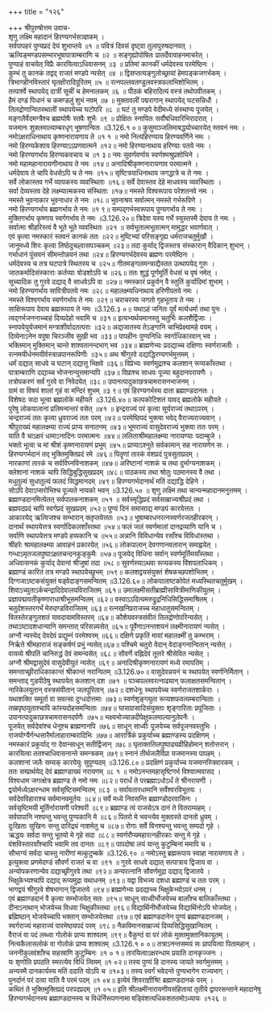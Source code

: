 +++
title = "१२६"

+++
श्रीपुरुषोत्तम उवाच-  
शृणु लक्ष्मि महादानं हिरण्यगर्भसञ्ज्ञकम् ।  
सर्वपापहरं पुण्यप्रदं देयं शुभाप्तये ॥१ ॥
पवित्रं दिवसं दृष्ट्वा तुलापुरुषदानवत् ।  
ऋत्विङ्मण्डपसम्भारभूषापात्राम्बराणि च ॥२ ॥
सङ्गृह्योपोषितः प्रातर्देवावाहनमाचरेत् ।  
पुण्याहं वाचयेत् विप्रैः कारयित्वाऽधिवासनम् ॥३ ॥
प्रतिमां कानकीं धर्मदेवस्य परमेष्ठिनः ।  
कुम्भं तु कानकं तद्वद् राजतं मण्डपे न्यसेत् ॥४ ॥
द्विसप्तत्यङ्गुलोच्छ्रायां हेमपङ्कजगर्भकम् ।  
त्रिभागहीनविस्तारं घृतक्षीरादिपूरितम् ॥५ ॥
रत्नपल्लवतण्डुलवस्त्रफलाभिशोभितम् ।  
तत्पार्श्वे स्थापयेद् दात्रीं सूचीं च हेमनालकम् ॥६ ॥
पीठकं बहिरादित्यं वस्त्रं तथोपवीतकम् ।  
हैमं दण्डं पिधानं च कमण्डलुं शुभं नवम् ॥७ ॥
मुक्तावलीं पद्मरागान् स्थापयेद् घटसन्निधौ ।  
तिलद्रोणान्वितस्थालीं स्थापयेच्च घटोपरि ॥८ ॥
घटं तु मण्डपे वेदीमध्ये संस्थाप्य पूजयेत् ।  
मङ्गलैर्वेदमन्त्रैश्च ब्रह्मघोषैः स्तवैः शुभैः ॥९ ॥
प्रोक्षितः स्नापितः सर्वौषधिवारिभिरादरात् ।  
यजमानः शुक्लमाल्याम्बरधृग् भूषणान्वितः ॥3.126.१ ०॥
कुसुमाञ्जलिमाबद्ध्योच्चारयेत् स्तवनं नमः ।  
नमोऽक्षराधिनाथाय कृष्णनारायणाय ते ॥१ १ ॥
नमो नित्यहिरण्याय हिरण्यवर्णिने नमः ।  
नमो हिरण्यकेशाय हिरण्याऽऽप्रणवात्मने ॥१२॥
नमो हिरण्यानाथाय हरिण्याः पतये नमः ।  
नमो हिरण्यगर्भाय हिरण्यकवचाय च ॥१ ३॥
नमः सुवर्णवर्णाय स्वर्णश्मश्रुप्रशोभिने ।  
नमो महामहानारायणीनाथाय ते नमः ॥१४॥
अनादिश्रीकृष्णनारायणाव परमात्मने ।  
धर्मदेवाय ते चापि वेधसेऽपि च ते नमः ॥१५॥
सृष्टित्रयाधिनाथाय जगद्धात्रे च ते नमः ।  
सर्वे लोकास्तव गर्भे व्यापकस्य व्यवस्थिताः ॥१६॥
सर्वे देवास्तव देहे माधवस्य व्यवस्थिताः ।  
सर्वा देव्यस्तव देहे लक्ष्म्यात्मकस्य संस्थिताः ॥१७॥
नमस्ते विश्वरूपाय परेशतनवे नमः ।  
नमस्ते भुवनाकार भुवनाधार ते नमः ॥१८॥
भुवनाश्रय सर्वात्मन् नमस्ते गर्भरूपिणे ।  
नमो हिरण्यगर्भाय ब्रह्मगर्भाय ते नमः ॥१ ९॥
सम्पद्गर्भस्वरूपाय पुण्यगर्भाय ते नमः ।  
मुक्तिगर्भाय कृष्णाय स्वर्गगर्भाय ते नमः ॥3.126.२०॥
त्रिदेवा यस्य गर्भे स्युस्तस्मै देवाय ते नमः ।  
सर्वात्मा श्रीहरिस्त्वं वै भूते भूते व्यवस्थितः ॥२१ ॥
सर्वभूतात्मभूतात्मन् मामुद्धर भवार्णवात् ।  
एवं कृत्वा नमस्कारं स्तवनं कानकं ततः ॥२२॥
मुष्टिभ्यां परिसङ्गृह्य धर्मराजचतुर्मुखौ ।  
जानुमध्ये शिरः कृत्वा तिष्ठेदुच्छ्वासपञ्चकम् ॥२३॥
तदा कुर्याद् द्विजस्तत्र संस्कारान् वैदिकान् शुभान् ।  
गर्भाधानं पुंसवनं सीमन्तोन्नयनं तथा ॥२४॥
हिरण्यगर्भदेवस्य ब्रह्मणः परमेष्ठिनः ।  
धर्मदेवस्य च तत्र घटपात्रे स्थितस्य च ॥२५॥
गीतमङ्गलमन्त्राद्यैस्तत उत्थापयेद् गुरुः ।  
जातकर्मादिसंस्काराः कर्तव्याः षोडशोऽपि च ॥२६॥
ततः शुद्धं पूर्णमूर्तिं वेधसं च वृषं नमेत् ।  
सूच्यादिक तु गुरवे दद्याद् वै साधवेऽपि वा ॥२७॥
नमस्कारं प्रकुर्वन् वै स्तुतिं कुर्यादिमां शुभाम् ।  
नमो हिरण्यगर्भाय सावित्रीपतये नमः ॥२८॥
महालक्ष्म्यधिनाथाय हरिणीपतये नमः ।  
नमस्ते विश्वगर्भाय स्वर्णगर्भाय ते नमः ॥२९॥
चराचरस्य जगतो गृहभूताय ते नमः ।  
साक्षिरूपाय देवाय ब्रह्मरूपाय ते नमः ॥3.126.३ ०॥
यथाऽहं जनितः पूर्वं मर्त्यधर्मा तथा पुनः ।  
त्वद्गर्भजननाच्चाहं दिव्यदेहो भवामि च ॥३१॥
इत्यभ्यर्थयमानस्तु चतुर्भिः कलशैर्द्विजाः ।  
स्नापयेयुर्यजमानं मन्त्राशीर्वादतत्पराः ॥३२॥
अद्यजातस्य तेऽङ्गानि चाभिप्रेक्ष्यामहे वयम् ।  
दिव्येनाऽनेन वपुषा चिरञ्जीव सुखी भव ॥३३॥
पापहीनः पुण्यनिधिः स्वर्गाधिकारवान् भव ।  
भक्तिमान् मुक्तिमान् चान्ते शाश्वतानन्दभाग् भव ॥३४॥
ब्राह्मणेभ्यः प्रदद्याच्च दक्षिणाः स्वर्णराजतीः ।  
रत्नमयीर्धनमयीर्वस्त्रान्नपानरूपिणीः ॥३५॥
अथ श्रीगुरवे दद्याद्धिरण्यगर्भमुत्तमम् ।  
धर्मं दद्यात् साधवे च घटान् दद्यात्तु भिक्षवे ॥३६॥
विप्रेभ्यः स्वर्णमुद्राश्च कलशान् रूप्यकाँस्तथा ।  
पात्राम्बराणि दद्याच्च भोजनान्युत्तमान्यपि ॥३७॥
विप्राश्च साधवः पूज्या बहुदानपरायणैः ।  
तत्रोपकरणं सर्वं गुरवे वा निवेदयेत् ॥३८॥
उपानत्पादुकाछत्रचामरासनभाजनम् ।  
ग्रामं वा विषयं शालां गृहं वा मन्दिरं शुभम् ॥३ ९॥
एवं हिरण्यगर्भस्य दाता ब्रह्माण्डदानतः ।  
विशेषदः सदा भूत्वा ब्रह्मलोके महीयते ॥3.126.४०॥
कल्पकोटिशतं यावद् ब्रह्मलोके महीयते ।  
पुरेषु लोकपालानां प्रतिमन्वन्तरं वसेत् ॥४१ ॥
इन्द्रराज्यं परं कृत्वा सूर्यराज्यं तथाऽपरम् ।  
चन्द्रराज्यं ततः कृत्वा ध्रुवराज्यं ततः परम् ॥४२॥
परमेष्ठिपदं भुक्त्वा भवेद् वैराज्यराज्यवान् ।  
श्रीपुराख्यं महालक्ष्म्या राज्यं प्राप्य सनातनम् ॥४३॥
भूमराज्यं वासुदेवराज्यं भुक्त्वा ततः परम् ।  
याति वै चाऽक्षरं धामाऽनादिनः परमात्मनः ॥४४॥
ललिताश्रीमहालक्ष्म्या नारायण्याः पदाम्बुजे ।  
भक्तो भूत्वा च मां श्रीशं कृष्णनारायणं प्रभुम् ॥४५॥
प्राप्याऽश्नुते सर्वकामान् सह नारायणेन सः ।  
हिरण्यगर्भदानं तद् भुक्तिमुक्तिप्रदं रमे ॥४६॥
पितॄणां तारकं वंशप्रदं पुत्रसुताप्रदम् ।  
नारकाणां तारकं च सर्वविघ्नविनाशकम् ॥४७॥
अरिष्टानां नाशकं च तथा दुर्भाग्यनाशकम् ।  
क्लेशानां नाशकं चापि सिद्धिबुद्धिसुखप्रदम् ॥४८॥
पाठकस्य तथा श्रोतुः पठमानस्य वै तथा ।  
मधुतुल्यं सुधातुल्यं फलदं सिद्धमानदम् ॥४९॥
हिरण्यगर्भदानार्थं मतिं दद्याद्धि देहिने ।  
सोऽपि देवाऽप्सरोभिश्च पूज्यते नायको भवन् ॥3.126.५० ॥
शृणु लक्ष्मि तथा चान्यन्महादानमनुत्तमम् ।  
ब्रह्माण्डदानमित्येतत् सर्वपातकनाशकम् ॥५१ ॥
सर्वस्मृद्धिप्रदं सर्वसाम्राज्यश्रीप्रदं तथा ।  
ब्रह्मपदप्रदं चापि स्वर्गप्रदं सुखप्रदम् ॥५२॥
पुण्यं दिनं समासाद्य मण्डपं कारयेत्ततः ।  
आकारयेद् ऋत्विजश्च सम्भारान् क्लृप्तयेत्ततः ॥५३॥
भूषाम्बरधनरत्नस्वर्णरजतहीरकान् ।  
दानार्थं स्थापयेत्तत्र स्वर्णादिकलशाँस्तथा ॥५४॥
फलं जलं स्वर्णमालां दानद्रव्याणि यानि च ।  
सर्वाणि स्थापयेत्तत्र मण्डपे हव्यकानि च ॥५५॥
अन्नानि विविधान्येव रसाँश्च विविधांस्तथा ।  
श्रीहरेः श्रामहालक्ष्म्या आवाहनं प्रकारयेत् ॥५६॥
लोकपालान् देवगणानवतारान् समाह्वयेत् ।  
गन्धाऽमृतजलपुष्पाऽक्षतचन्दनकुङ्कुमैः ॥५७॥
पूजयेद् विधिना सर्वान् स्वर्णमूर्तिमयाँस्तथा ।  
अधिवासनकं कुर्याद् देवानां श्रीजुषां तदा ॥५८॥
सुवर्णस्याऽथवा रूप्यकस्य विंशपलाधिकम् ।  
ब्रह्माण्डं कारितं तत्र मण्डपे स्थापयेच्छुभम् ॥५९॥
कलशद्वयसंयुक्तं शेषकच्छपशोभितम् ।  
दिग्गजाऽष्टकसंयुक्तं षड्वेदाङ्गसमन्वितम् ॥3.126.६०॥
लोकपालाष्टकोपेतं मध्यस्थितचतुर्मुखम् ।  
शिवाऽच्युताऽर्कचन्द्रादिदेवालयविराजितम् ॥६१॥
उमालक्ष्मीसतीब्राह्मीसावित्रीमाणिकीयुतम् ।  
प्रज्ञापद्मावतीकृष्णाराधाश्रीभूसमन्वितम् ॥६२॥
वस्वाऽऽदित्यमरुद्रुद्रनिधिसिद्धिसमाश्रितम् ।  
चतुर्दशस्तरगर्भं मेरुदण्डविराजितम् ॥६३॥
रत्नखनिप्रराजच्च महाधातुसमन्वितम् ।  
वितस्तेरङ्गुलशतं यावदायामविस्तरम् ॥६४॥
कौशेयवस्त्रसंवीतं तिलद्रोणोपरिन्यसेत् ।  
तथाऽष्टादशधान्यानि समन्तात् परिसन्न्यसेत् ॥६५॥
पूर्वेणाऽनन्तशयनं लक्ष्मीनारायणं न्यसेत् ।  
अग्नौ न्यस्येद् देवदेवं प्रद्युम्नं परमेश्वरम् ॥६६॥
दक्षिणे प्रकृतिं मायां महालक्ष्मीं तु कम्भराम् ।  
निर्ऋते श्रीमहाराजं सङ्कर्षणं प्रभुं न्यसेत्॥६७॥
पश्चिमे चतुरो वेदान् वेदाङ्गनान्वितान् न्यसेत् ।  
वायव्ये श्रीपतिं चानिरुद्धं देवं समन्यसेत् ॥६८॥
सौवर्णॆ वह्निदेवं तूत्तरे श्रीसेवित न्यसेत् ।  
अग्नौ श्रीमद्वासुदेवं वासुदेवीयुतं न्यसेत् ॥६९॥
अनादिश्रीकृष्णनारायणं मध्ये रमापतिम् ।  
समन्ताच्छ्रीराधिकाकान्तं श्रीकान्तं नरान्वितम् ॥3.126.७०॥
वासुदेवन्नयनं च स्थापयेत् स्वर्णनिर्मितान् ।  
समन्ताद् गुडपीठेषु स्थापयेत् कलशान् दश ॥७१ ॥
पञ्चपल्लवरत्नाढ्यान् फलाक्षतसमन्वितान् ।  
नारिकेलयुतान् वस्त्रसंवीतान् जलपूरितान् ॥७२॥
दशधेनूः स्थापयेच्च स्वर्णराजतशार्कराः ।  
यथाशक्ति समूर्ता वा सवत्सा दुग्धदोत्तमाः ॥७३॥
स्वर्णशृङ्गयुता रूप्यशफवत्यम्बरान्विताः ।  
ताम्रपृष्ठयुताश्चापि कांस्यदोहसमन्विताः ॥७४॥
घासग्रासादिसंयुक्ताः शृङ्गारिताः प्रपूजिताः ।  
उपानत्पादुकाछत्रचामरासनदर्पणैः ॥७५॥
भक्ष्यभोज्यान्नदीपेक्षुफलमाल्यानुलेपनैः ।  
पूजयेत् सर्वदेवांश्च धेनूश्च ब्राह्मणानपि ॥७६॥
साधून् साध्वीः पूजयेच्च सर्वपूजनवस्तुभिः ।  
राजयोग्यैर्गन्धसारैर्मालाहाराम्बरादिभिः ॥७७॥
आरार्त्रिकं प्रकुर्याच्च ब्रह्माण्डस्य प्रदक्षिणम् ।  
नमस्कारं प्रकुर्याद् गा देवान्साधून् सतीर्द्विजान् ॥७८॥
घृताक्ततिलपुष्पाढ्यव्रीहिहोमान् शतोत्तरान् ।  
कारयित्वा ततश्चाधिवासनान्ते समन्त्रकम् ॥७९॥
स्नानं तीर्थजलैर्विप्रा यजमानस्य पापहम् ।  
कलशानां जलैः सम्यक् कारयेयुः सुपुण्यदम् ॥3.126.८०॥
प्रदक्षिणं प्रकुर्याच्च यजमानस्त्रिवारकम् ।  
ततः सम्प्रार्थयेद् देवं ब्रह्माण्डाख्यं नरायणम् ॥८ १ ॥
नमोऽनन्तमहासृष्टिगर्भ विश्वात्मवासद ।  
विश्वधाम जगत्क्षेत्र ब्रह्माण्ड ते नमो नमः ॥८२॥
परार्धं ते परब्रह्माऽधोऽर्धं ते श्रीनरायणी ।  
द्वयोर्मध्येऽक्षरन्धाम सर्वसृष्टिसमन्वितम् ॥८३ ॥
सर्वावतारधामानि सर्वेश्वरविभूतयः ।  
सर्वदेवविहाराश्च सर्वमानवमूर्तयः ॥८४॥
सर्वे मध्ये निवसन्ति ब्रह्माण्डोदरवासिनः ।  
सर्वसृष्टिमयी मूर्तिर्नारायणी परेश्वरी ॥८९॥
ब्रह्माण्ड त्वं राजसेऽत्र दानं ते वितराम्यहम् ।  
सर्वपापानि नश्यन्तु भवन्तु पुण्यकानि मे ॥८६॥
पितरो मे भवन्त्येव मुक्तास्ते दानतो ध्रुवम् ।  
दुःखिताः सुखिनः सन्तु दारिद्र्यं नाशमेतु च ॥८७॥
रोगाः सर्वे विनश्यन्तु भवन्तु सम्पदो गृहे ।  
ऋद्धयः सर्वदा सन्तु भूतयो मे गृहे सदा ॥८८॥
स्वर्णरौप्यमहारत्नहीरकाः सन्तु मे गृहे ।  
वंशविस्तारवाँश्चापि भवामि तव दानतः ॥८९॥
पापदोषा लयं यान्तु कुटुम्बिनां ममापि च ।  
सौभाग्यं सर्वदा चास्तु नारीणां मत्कुटुम्बके ॥3.126.९० ॥
नमोऽस्तु ब्रह्मरूपाय स्वाहा नारायणाय ते ।  
इत्युक्त्वा प्रणमेदण्डं सौवर्णं राजतं च वा ॥९१ ॥
गुरवे साधवे दद्यात् सत्पात्राय द्विजाय वा ।  
अन्योपकरणान्येव दद्याच्छ्रीगुरवे तथा ॥९२॥
अन्यरत्नानि सौवर्णमुद्रा दद्याद् द्विजातये ।  
भिक्षुकेभ्यश्चापि दद्याद् रूप्यमुद्रा यथाधनम् ॥९३॥
यद्वा विभज्य दशधा ब्रह्माण्डं च ततः परम् ।  
भागद्वयं श्रीगुरवे शेषभागान् द्विजातये ॥९४॥
ब्राह्मणेभ्यः प्रदद्याच्च भिक्षुकेभ्योऽपरं धनम् ।  
एवं ब्रह्माण्डदानं वै कृत्वा सम्भोजयेत् सतः ॥९५॥
साधून् साध्वीर्भोजयेच्च बालाँश्च बालिकाँस्तथा ।  
दीनाऽनाथान् भोजयेच्च विधवा भिक्षुकीस्तथा ॥९६॥
विद्यार्थिनीर्भोजयेच्च विद्यार्थिनोऽपि भोजयेत् ।  
ब्रह्मिष्ठान् भोजयेच्चापि भक्तान् सम्भोजयेत्तथा ॥९७॥
एवं ब्रह्माण्डदानेन पुण्यं ब्रह्माण्डदानजम् ।  
स्वर्गराज्यं महाराज्यं पारमेष्ठ्यपदं परम् ॥९८॥
नैकविमानसाम्राज्यं दिव्यसिद्धिसुखान्वितम् ।  
वैराजं वा पदं लब्ध्वा गोलोकं प्राप्य शाश्वतम् ॥९९॥
वैकुण्ठं वा परं लोकं मुक्तमुक्तानिकायुतम् ।  
नित्यकैलासलोकं वा गोलोकं प्राप्य शाश्वतम् ॥3.126.१ ० ०॥
तत्राऽनन्तसमयं सः प्रापयित्वा पितामहान् ।  
जननीकुलवंशाँश्च सहस्राणि कुटुम्बिनः ॥१ ० १॥
तारयित्वाऽक्षरन्धाम प्रयाति दानकृज्जनः ।  
यः शृणोति प्रपठति स्मरत्येव विधिं त्विमम् ॥१ ०२॥
तस्य पुण्यं हि दानस्य जायते स्वर्गमुत्तमम् ।  
अन्यस्मै दानकार्यस्य मतिं ददाति योऽपि च ॥१०३॥
तस्य स्वर्गं भवेदन्ते पुण्यभागेन राज्यभाग् ।  
पुनर्दानं परं दत्वा याति वै परमं पदम् ॥१ ०४॥
इत्येवं शिवराज्ञीश्रि! ब्रह्माण्डदानकं परम् ।  
कथितं ते भुक्तिमुक्तिप्रदं परपदप्रदम् ॥१ ०५॥
इति श्रीलक्ष्मीनारायणीयसंहितायां तृतीये द्वापरसन्ताने महादानेषु हिरण्यगर्भदानस्य ब्रह्माण्डदानस्य च विधेर्निरूपणनामा षड्विंशत्यधिकशततमोऽध्यायः ॥१२६ ॥
    
